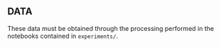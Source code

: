 <h2>DATA</h2>

These data must be obtained through the processing performed in the notebooks contained in `experiments/`.
